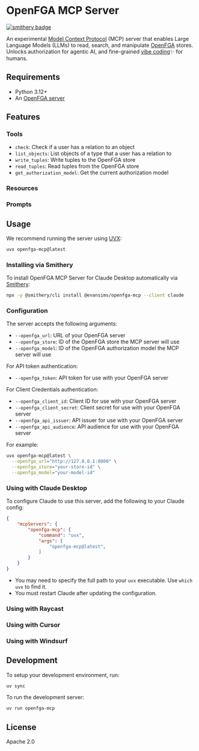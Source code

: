 # OpenFGA MCP Server

[![smithery badge](https://smithery.ai/badge/@evansims/openfga-mcp)](https://smithery.ai/server/@evansims/openfga-mcp)

An experimental [Model Context Protocol](https://modelcontextprotocol.io/) (MCP) server that enables Large Language Models (LLMs) to read, search, and manipulate [OpenFGA](https://openfga.dev) stores. Unlocks authorization for agentic AI, and fine-grained [vibe coding](https://en.wikipedia.org/wiki/Vibe_coding)✨ for humans.

## Requirements

- Python 3.12+
- An [OpenFGA server](https://openfga.dev/)

## Features

### Tools

- `check`: Check if a user has a relation to an object
- `list_objects`: List objects of a type that a user has a relation to
- `write_tuples`: Write tuples to the OpenFGA store
- `read_tuples`: Read tuples from the OpenFGA store
- `get_authorization_model`: Get the current authorization model

### Resources

### Prompts

## Usage

We recommend running the server using [UVX](https://docs.astral.sh/uv/guides/tools/#running-tools):

```bash
uvx openfga-mcp@latest
```

### Installing via Smithery

To install OpenFGA MCP Server for Claude Desktop automatically via [Smithery](https://smithery.ai/server/@evansims/openfga-mcp):

```bash
npx -y @smithery/cli install @evansims/openfga-mcp --client claude
```

### Configuration

The server accepts the following arguments:

- `--openfga_url`: URL of your OpenFGA server
- `--openfga_store`: ID of the OpenFGA store the MCP server will use
- `--openfga_model`: ID of the OpenFGA authorization model the MCP server will use

For API token authentication:

- `--openfga_token`: API token for use with your OpenFGA server

For Client Credentials authentication:

- `--openfga_client_id`: Client ID for use with your OpenFGA server
- `--openfga_client_secret`: Client secret for use with your OpenFGA server
- `--openfga_api_issuer`: API issuer for use with your OpenFGA server
- `--openfga_api_audience`: API audience for use with your OpenFGA server

For example:

```bash
uvx openfga-mcp@latest \
  --openfga_url="http://127.0.0.1:8000" \
  --openfga_store="your-store-id" \
  --openfga_model="your-model-id"
```

### Using with Claude Desktop

To configure Claude to use this server, add the following to your Claude config:

```json
{
    "mcpServers": {
        "openfga-mcp": {
            "command": "uvx",
            "args": [
                "openfga-mcp@latest",
            ]
        }
    }
}
```

- You may need to specify the full path to your `uvx` executable. Use `which uvx` to find it.
- You must restart Claude after updating the configuration.

### Using with Raycast

### Using with Cursor

### Using with Windsurf

## Development

To setup your development environment, run:

```bash
uv sync
```

To run the development server:

```bash
uv run openfga-mcp
```

## License

Apache 2.0
